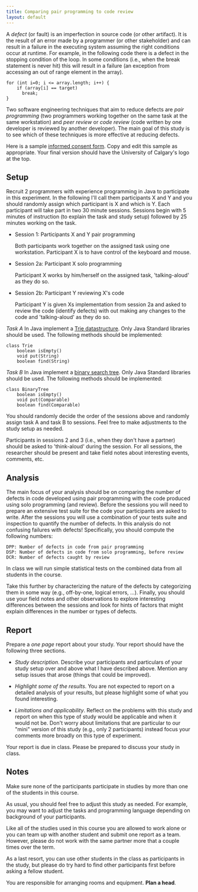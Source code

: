 ```yaml
---
title: Comparing pair programming to code review
layout: default
---
```


A _defect_ (or fault) is an imperfection in source code (or other artifact). It is the result of an error made by a programmer (or other stakeholder) and can result in a failure in the executing system assuming the right conditions occur at runtime. For example, in the following code there is a defect in the stopping condition of the loop. In some conditions (i.e., when the break statement is never hit) this will result in a failure (an exception from accessing an out of range element in the array).

	for (int i=0; i <= array.length; i++) {
	    if (array[i] == target)
	      break;
	}

Two software engineering techniques that aim to reduce defects are _pair programming_ (two programmers working together on the same task at the same workstation) and _peer review_ or _code review_ (code written by one developer is reviewed by another developer). The main goal of this study is to see which of these techniques is more effective at reducing defects.

Here is a sample [informed consent form](pair-programming-consent.html). Copy and edit this sample as appropriate. Your final version should have the University of Calgary's logo at the top.

## Setup

Recruit 2 programmers with experience programming in Java to participate in this experiment. In the following I'll call them participants X and Y and you should randomly assign which participant is X and which is Y. Each participant will take part in two 30 minute sessions. Sessions begin with 5 minutes of instruction (to explain the task and study setup) followed by 25 minutes working on the task.

* Session 1: Participants X and Y pair programming

  Both participants work together on the assigned task using one workstation. Participant X is to have control of the keyboard and mouse.

* Session 2a: Participant X solo programming

  Participant X works by him/herself on the assigned task, 'talking-aloud' as they do so.

* Session 2b: Participant Y reviewing X's code

  Participant Y is given Xs implementation from session 2a and asked to review the code (identify defects) with out making any changes to the code and 'talking-aloud' as they do so.

*Task A* In Java implement a [Trie datastructure](http://en.wikipedia.org/wiki/Trie). Only Java Standard libraries should be used. The following methods should be implemented:

	class Trie
	    boolean isEmpty()
	    void put(String)
	    boolean find(String)

*Task B* In Java implement a [binary search tree](http://en.wikipedia.org/wiki/Binary_search_tree). Only Java Standard libraries should be used. The following methods should be implemented:

	class BinaryTree
		boolean isEmpty()
		void put(Comparable)
		boolean find(Comparable)

You should randomly decide the order of the sessions above and randomly assign task A and task B to sessions. Feel free to make adjustments to the study setup as needed.

Participants in sessions 2 and 3 (i.e., when they don't have a partner) should be asked to 'think-aloud' during the session. For all sessions, the researcher should be present and take field notes about interesting events, comments, etc.

## Analysis

The main focus of your analysis should be on comparing the number of defects in code developed using pair programming with the code produced using solo programming (and review). Before the sessions you will need to prepare an extensive test suite for the code your participants are asked to write. After the sessions you will use a combination of your tests suite and inspection to quantify the number of defects. In this analysis do not confusing failures with defects! Specifically, you should compute the following numbers:

	DPP: Number of defects in code from pair programming
	DSP: Number of defects in code from solo programming, before review
	DCR: Number of defects caught by review

In class we will run simple statistical tests on the combined data from all students in the course.

Take this further by characterizing the nature of the defects by categorizing them in some way (e.g., off-by-one, logical errors, ...). Finally, you should use your field notes and other observations to explore interesting differences between the sessions and look for hints of factors that might explain differences in the number or types of defects.

## Report

Prepare a *one page* report about your study. Your report should have the following three sections.

* _Study description_. Describe your participants and particulars of your study setup over and above what I have described above. Mention any setup issues that arose (things that could be improved).

* _Highlight some of the results_. You are not expected to report on a detailed analysis of your results, but please highlight some of what you found interesting. 

* _Limitations and applicability_. Reflect on the problems with this study and report on when this type of study would be applicable and when it would not be. Don't worry about limitations that are particular to our "mini" version of this study (e.g., only 2 participants) instead focus your comments more broadly on this type of experiment.

Your report is due in class. Please be prepared to discuss your study in class.

## Notes

Make sure none of the participants participate in studies by more than one of the students in this course.

As usual, you should feel free to adjust this study as needed. For example, you may want to adjust the tasks and programming language depending on background of your participants.

Like all of the studies used in this course you are allowed to work alone or you can team up with another student and submit one report as a team. However, please do not work with the same partner more that a couple times over the term.

As a last resort, you can use other students in the class as participants in the study, but please do try hard to find other participants first before asking a fellow student.

You are responsible for arranging rooms and equipment. **Plan a head**.
